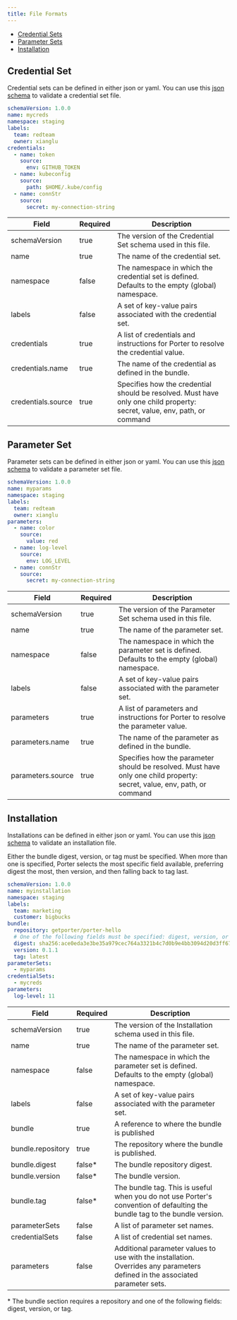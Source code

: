 ```yaml
---
title: File Formats
---
```


* [Credential Sets](#credential-set)
* [Parameter Sets](#parameter-set)
* [Installation](#installation)

## Credential Set

Credential sets can be defined in either json or yaml.
You can use this [json schema][cs-schema] to validate a credential set file.

```yaml
schemaVersion: 1.0.0
name: mycreds
namespace: staging
labels:
  team: redteam
  owner: xianglu
credentials:
  - name: token
    source:
      env: GITHUB_TOKEN
  - name: kubeconfig
    source:
      path: $HOME/.kube/config
  - name: connStr
    source:
      secret: my-connection-string
```

| Field  | Required  | Description  |
|---|---|---|
| schemaVersion  | true  | The version of the Credential Set schema used in this file.  |
| name  | true  | The name of the credential set.  |
| namespace  | false  | The namespace in which the credential set is defined. Defaults to the empty (global) namespace.  |
| labels  | false | A set of key-value pairs associated with the credential set. |
| credentials | true | A list of credentials and instructions for Porter to resolve the credential value. |
| credentials.name | true | The name of the credential as defined in the bundle. |
| credentials.source | true | Specifies how the credential should be resolved. Must have only one child property:<br/> secret, value, env, path, or command |

## Parameter Set

Parameter sets can be defined in either json or yaml.
You can use this [json schema][ps-schema] to validate a parameter set file.

```yaml
schemaVersion: 1.0.0
name: myparams
namespace: staging
labels:
  team: redteam
  owner: xianglu
parameters:
  - name: color
    source:
      value: red
  - name: log-level
    source:
      env: LOG_LEVEL
  - name: connStr
    source:
      secret: my-connection-string
```

| Field  | Required  | Description  |
|---|---|---|
| schemaVersion  | true  | The version of the Parameter Set schema used in this file.  |
| name  | true  | The name of the parameter set.  |
| namespace  | false  | The namespace in which the parameter set is defined. Defaults to the empty (global) namespace.  |
| labels  | false | A set of key-value pairs associated with the parameter set. |
| parameters | true | A list of parameters and instructions for Porter to resolve the parameter value. |
| parameters.name | true | The name of the parameter as defined in the bundle. |
| parameters.source | true | Specifies how the parameter should be resolved. Must have only one child property:<br/> secret, value, env, path, or command |

## Installation

Installations can be defined in either json or yaml.
You can use this [json schema][inst-schema] to validate an installation file.

Either the bundle digest, version, or tag must be specified.
When more than one is specified, Porter selects the most specific field available, preferring digest the most, then version, and then falling back to tag last.

```yaml
schemaVersion: 1.0.0
name: myinstallation
namespace: staging
labels:
  team: marketing
  customer: bigbucks
bundle:
  repository: getporter/porter-hello
  # One of the following fields must be specified: digest, version, or tag
  digest: sha256:ace0eda3e3be35a979cec764a3321b4c7d0b9e4bb3094d20d3ff6782961a8d54
  version: 0.1.1
  tag: latest
parameterSets:
  - myparams
credentialSets:
  - mycreds
parameters:
  log-level: 11
```

| Field  | Required  | Description  |
|---|---|---|
| schemaVersion  | true  | The version of the Installation schema used in this file.  |
| name  | true  | The name of the parameter set.  |
| namespace  | false  | The namespace in which the parameter set is defined. Defaults to the empty (global) namespace.  |
| labels  | false | A set of key-value pairs associated with the parameter set. |
| bundle  | true | A reference to where the bundle is published |
| bundle.repository | true | The repository where the bundle is published. | 
| bundle.digest | false* | The bundle repository digest. |
| bundle.version | false* | The bundle version. |
| bundle.tag | false* | The bundle tag. This is useful when you do not use Porter's convention of defaulting the bundle tag to the bundle version. |
| parameterSets | false | A list of parameter set names. |
| credentialSets | false | A list of credential set names. |
| parameters | false | Additional parameter values to use with the installation. Overrides any parameters defined in the associated parameter sets. |

\* The bundle section requires a repository and one of the following fields: digest, version, or tag.

[cs-schema]: https://raw.githubusercontent.com/getporter/porter/release/v1/pkg/schema/credential-set.schema.json
[ps-schema]: https://raw.githubusercontent.com/getporter/porter/release/v1/pkg/schema/parameter-set.schema.json
[inst-schema]: https://raw.githubusercontent.com/getporter/porter/release/v1/pkg/schema/installation.schema.json
